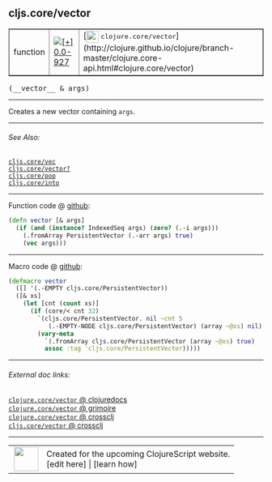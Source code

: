 ## cljs.core/vector



 <table border="1">
<tr>
<td>function</td>
<td><a href="https://github.com/cljsinfo/cljs-api-docs/tree/0.0-927"><img valign="middle" alt="[+] 0.0-927" title="Added in 0.0-927" src="https://img.shields.io/badge/+-0.0--927-lightgrey.svg"></a> </td>
<td>
[<img height="24px" valign="middle" src="http://i.imgur.com/1GjPKvB.png"> <samp>clojure.core/vector</samp>](http://clojure.github.io/clojure/branch-master/clojure.core-api.html#clojure.core/vector)
</td>
</tr>
</table>


 <samp>
(__vector__ & args)<br>
</samp>

---

Creates a new vector containing `args`.

---


###### See Also:

[`cljs.core/vec`](cljs.core_vec.md)<br>
[`cljs.core/vector?`](cljs.core_vectorQMARK.md)<br>
[`cljs.core/pop`](cljs.core_pop.md)<br>
[`cljs.core/into`](cljs.core_into.md)<br>

---




Function code @ [github](https://github.com/clojure/clojurescript/blob/r2985/src/cljs/cljs/core.cljs#L4489-L4492):

```clj
(defn vector [& args]
  (if (and (instance? IndexedSeq args) (zero? (.-i args)))
    (.fromArray PersistentVector (.-arr args) true)
    (vec args)))
```

<!--
Repo - tag - source tree - lines:

 <pre>
clojurescript @ r2985
└── src
    └── cljs
        └── cljs
            └── <ins>[core.cljs:4489-4492](https://github.com/clojure/clojurescript/blob/r2985/src/cljs/cljs/core.cljs#L4489-L4492)</ins>
</pre>

-->

---

Macro code @ [github](https://github.com/clojure/clojurescript/blob/r2985/src/clj/cljs/core.clj#L1419-L1428):

```clj
(defmacro vector
  ([] '(.-EMPTY cljs.core/PersistentVector))
  ([& xs]
    (let [cnt (count xs)]
      (if (core/< cnt 32)
        `(cljs.core/PersistentVector. nil ~cnt 5
           (.-EMPTY-NODE cljs.core/PersistentVector) (array ~@xs) nil)
        (vary-meta
          `(.fromArray cljs.core/PersistentVector (array ~@xs) true)
          assoc :tag 'cljs.core/PersistentVector)))))
```

<!--
Repo - tag - source tree - lines:

 <pre>
clojurescript @ r2985
└── src
    └── clj
        └── cljs
            └── <ins>[core.clj:1419-1428](https://github.com/clojure/clojurescript/blob/r2985/src/clj/cljs/core.clj#L1419-L1428)</ins>
</pre>
-->

---


###### External doc links:

[`clojure.core/vector` @ clojuredocs](http://clojuredocs.org/clojure.core/vector)<br>
[`clojure.core/vector` @ grimoire](http://conj.io/store/v1/org.clojure/clojure/1.7.0-beta3/clj/clojure.core/vector/)<br>
[`clojure.core/vector` @ crossclj](http://crossclj.info/fun/clojure.core/vector.html)<br>
[`cljs.core/vector` @ crossclj](http://crossclj.info/fun/cljs.core.cljs/vector.html)<br>

---

 <table>
<tr><td>
<img valign="middle" align="right" width="48px" src="http://i.imgur.com/Hi20huC.png">
</td><td>
Created for the upcoming ClojureScript website.<br>
[edit here] | [learn how]
</td></tr></table>

[edit here]:https://github.com/cljsinfo/cljs-api-docs/blob/master/cljsdoc/cljs.core_vector.cljsdoc
[learn how]:https://github.com/cljsinfo/cljs-api-docs/wiki/cljsdoc-files

<!--

This information was too distracting to show to readers, but I'll leave it
commented here since it is helpful to:

- pretty-print the data used to generate this document
- and show how to retrieve that data



The API data for this symbol:

```clj
{:description "Creates a new vector containing `args`.",
 :ns "cljs.core",
 :name "vector",
 :signature ["[& args]"],
 :history [["+" "0.0-927"]],
 :type "function",
 :related ["cljs.core/vec"
           "cljs.core/vector?"
           "cljs.core/pop"
           "cljs.core/into"],
 :full-name-encode "cljs.core_vector",
 :source {:code "(defn vector [& args]\n  (if (and (instance? IndexedSeq args) (zero? (.-i args)))\n    (.fromArray PersistentVector (.-arr args) true)\n    (vec args)))",
          :title "Function code",
          :repo "clojurescript",
          :tag "r2985",
          :filename "src/cljs/cljs/core.cljs",
          :lines [4489 4492]},
 :extra-sources [{:code "(defmacro vector\n  ([] '(.-EMPTY cljs.core/PersistentVector))\n  ([& xs]\n    (let [cnt (count xs)]\n      (if (core/< cnt 32)\n        `(cljs.core/PersistentVector. nil ~cnt 5\n           (.-EMPTY-NODE cljs.core/PersistentVector) (array ~@xs) nil)\n        (vary-meta\n          `(.fromArray cljs.core/PersistentVector (array ~@xs) true)\n          assoc :tag 'cljs.core/PersistentVector)))))",
                  :title "Macro code",
                  :repo "clojurescript",
                  :tag "r2985",
                  :filename "src/clj/cljs/core.clj",
                  :lines [1419 1428]}],
 :full-name "cljs.core/vector",
 :clj-symbol "clojure.core/vector"}

```

Retrieve the API data for this symbol:

```clj
;; from Clojure REPL
(require '[clojure.edn :as edn])
(-> (slurp "https://raw.githubusercontent.com/cljsinfo/cljs-api-docs/catalog/cljs-api.edn")
    (edn/read-string)
    (get-in [:symbols "cljs.core/vector"]))
```

-->
